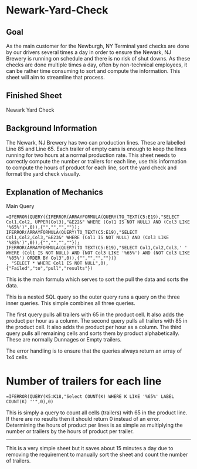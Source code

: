 # Newark-Yard-Check

## Goal

As the main customer for the Newburgh, NY Terminal yard checks are done by our drivers several times a day in order to ensure the Newark, NJ Brewery is running on schedule and there is no risk of shut downs. As these checks are done multiple times a day, often by non-technical employees, it can be rather time consuming to sort and compute the information. This sheet will aim to streamline that process.

## Finished Sheet

<a ref="https://docs.google.com/spreadsheets/d/1uK5SkBqNS1JtcgBdN_emZWEh6T3XF4gg034D8EL2WAM/">Newark Yard Check</a>

## Background Information

The Newark, NJ Brewery has two can production lines. These are labelled Line 85 and Line 65. Each trailer of empty cans is enough to keep the lines running for two hours at a normal production rate. This sheet needs to correctly compute the number or trailers for each line, use this information to compute the hours of product for each line, sort the yard check and format the yard check visually.

## Explanation of Mechanics

Main Query
```
=IFERROR(QUERY({IFERROR(ARRAYFORMULA(QUERY(TO_TEXT(C5:E19),"SELECT Col1,Col2, UPPER(Col3),"&E22&" WHERE (Col1 IS NOT NULL) AND (Col3 LIKE '%65%')",0)),{"","","",""});
IFERROR(ARRAYFORMULA(QUERY(TO_TEXT(C5:E19),"SELECT Col1,Col2,Col3,"&E23&" WHERE (Col1 IS NOT NULL) AND (Col3 LIKE '%85%')",0)),{"","","",""});
IFERROR(ARRAYFORMULA(QUERY(TO_TEXT(C5:E19),"SELECT Col1,Col2,Col3,' ' WHERE (Col1 IS NOT NULL) AND (NOT Col3 LIKE '%65%') AND (NOT Col3 LIKE '%85%') ORDER BY Col3",0)),{"","","",""})}
, "SELECT * WHERE Col1 IS NOT NULL",0),{"Failed","to","pull","results"})
```

This is the main formula which serves to sort the pull the data and sorts the data.

This is a nested SQL query so the outer query runs a query on the three inner queries. This simple combines all three queries.

The first query pulls all trailers with 65 in the product cell. It also adds the product per hour as a column.
The second query pulls all trailers with 85 in the product cell. It also adds the product per hour as a column.
The third query pulls all remaining cells and sorts them by product alphabetically. These are normally Dunnages or Empty trailers.

The error handling is to ensure that the queries always return an array of 1x4 cells.

# Number of trailers for each line
```
=IFERROR(QUERY(K5:K18,"Select COUNT(K) WHERE K LIKE '%65%' LABEL COUNT(K) ''",0),0)
```

This is simply a query to count all cells (trailers) with 65 in the product line. If there are no results then it should return 0 instead of an error. Determining the hours of product per lines is as simple as multiplying the number or trailers by the hours of product per trailer.

----

This is a very simple sheet but it saves about 15 minutes a day due to removing the requirement to manually sort the sheet and count the number of trailers.
